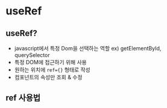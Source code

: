 # useRef

## useRef?
- javascript에서 특정 Dom을 선택하는 역할 ex) getElementById, querySelector
- 특정 DOM에 접근하기 위해 사용
- 원하는 위치에 ```ref={}``` 형태로 작성
- 컴포넌트의 속성만 조회 & 수정

## ref 사용법
### 
 
